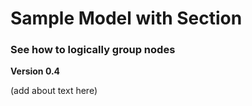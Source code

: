 # Sample Model with Section
### See how to logically group nodes

__Version 0.4__

(add about text here)
